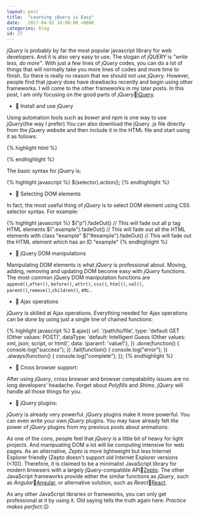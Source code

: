 ```yaml
---
layout: post
title:  "Learning jQuery is Easy"
date:   2017-04-02 16:00:00 +0800
categories: blog
id: 27
---
```

*jQuery* is probably by far the most popular javascript library for web developers. And it is also very easy to use. The slogan of *jQUERY* is *"write less, do more"*. With just a few lines of *jQuery* codes, you can do a lot of things that will normally take you more lines of codes and more time to finish. So there is really no reason that we should not use *jQuery*. However, people find that *jquery* does have drawbacks recently and begin using other frameworks. I will come to the other frameworks in my later posts. In this post, I am only focusing on the good parts of *jQuery*:link:[jQuery][jQuery].

* :bell: Install and use jQuery

Using automation tools such as *bower* and *npm* is one way to use *jQuery*(the way I prefer).You can also download the jQuery .js file directly from the jQuery website and then include it in the HTML file and start using it as follows: 

{% highlight html %}
<html>
<head>
<script src="jquery.js"></script>
</head>
<body>
<script>
$(function() {
  // Tasks to be done when DOM is ready
}());
</script>
</body>
</html>
{% endhighlight %}

The basic syntax for jQuery is:

{% highlight javascript %}
$(selector).action();
{% endhighlight %}

* :bell: Selecting DOM elements

In fact, the most useful thing of *jQuery* is to select DOM element using CSS selector syntax. For example:

{% highlight javascript %}
$("p").fadeOut() 
// This will fade out all p tag HTML elements 
$(".example").fadeOut() 
// This will fade out all the HTML elements with class "example" 
$("#example").fadeOut()
// This will fade out the HTML element which has an ID "example"
{% endhighlight %}

* :bell: jQuery DOM manipulations

Manipulating DOM elements is what *jQuery* is professional about. Moving, adding, removing and updating DOM become easy with *jQuery* functions. The most common jQuery DOM manipulation functions are `append()`,`after()`, `before()`, `attr()`, `css()`, `html()`, `val()`, `parent()`,`remove()`,`children()`, etc..

* :bell: Ajax operations

*jQuery* is skilled at Ajax operations. Everything needed for Ajax operations can be done by using just a single line of chained functions:

{% highlight javascript %}
$.ajax({
  url: '/path/to/file',
  type: 'default GET (Other values: POST)',
  dataType: 'default: Intelligent Guess (Other values: xml, json, script, or html)',
  data: {param1: 'value1'},
})
.done(function() {
  console.log("success");
})
.fail(function() {
  console.log("error");
})
.always(function() {
  console.log("complete");
});
{% endhighlight %}

* :bell: Cross browser support:

After using *jQuery*, cross browser and browser compatability issues are no long developers' headache. Forget about *Polyfills* and *Shims*. *jQuery* will handle all those things for you.

* :bell: jQuery plugins:

*jQuery* is already very powerful. *jQuery* plugins make it more powerful. You can even write your own *jQuery* plugins. You may have already felt the power of *jQuery* plugins from my previous posts about animations.

As one of the *cons*, people feel that *jQuery* is a little bit of heavy for light projects. And manipuating DOM a lot will be computing intensive for web pages. As an alternative, *Zepto* is more lightweight but less Internet Explorer friendly (Zepto doesn't support old Internet Explorer versions (<10)). Therefore, it is claimed to be a minimalist JavaScript library for modern browsers with a largely jQuery-compatible API:link:[Zepto][Zepto]. The other JavaScript frameworks provide either the similar functions as *jQuery*, such as *Angular*:link:[Angular][Angular], or alternative solution, such as *React*:link:[React][React].

As any other JavaScript libraries or frameworks, you can only get professional at it by using it. Old saying tells the truth again here: *Practice makes perfect*.:wink:

[jQuery]: http://jquery.com/
[Zepto]: http://zeptojs.com/
[Angular]: https://angular.io/
[React]: https://facebook.github.io/react/
